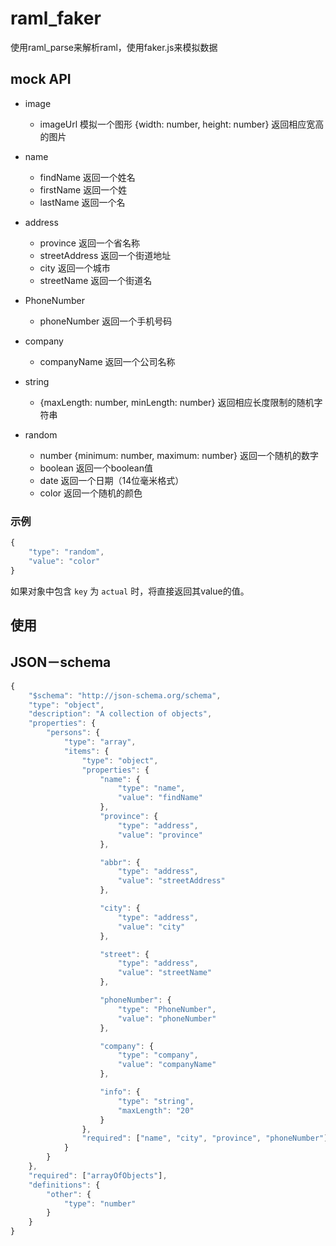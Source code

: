 # raml_faker
使用raml_parse来解析raml，使用faker.js来模拟数据

## mock API

* image 
    * imageUrl 模拟一个图形  {width: number, height: number} 返回相应宽高的图片

* name
    * findName 返回一个姓名 
    * firstName 返回一个姓
    * lastName 返回一个名

* address
    * province 返回一个省名称
    * streetAddress 返回一个街道地址
    * city 返回一个城市
    * streetName 返回一个街道名

* PhoneNumber
    * phoneNumber 返回一个手机号码

* company
    * companyName 返回一个公司名称

* string 
    * {maxLength: number, minLength: number} 返回相应长度限制的随机字符串

* random 
    * number {minimum: number, maximum: number} 返回一个随机的数字
    * boolean 返回一个boolean值
    * date 返回一个日期（14位毫米格式）
    * color 返回一个随机的颜色



### 示例
```javascript
{
    "type": "random",
    "value": "color"
}
```
如果对象中包含 `key` 为 `actual` 时，将直接返回其value的值。

## 使用



## JSON－schema
```javascript
{
    "$schema": "http://json-schema.org/schema",
    "type": "object",
    "description": "A collection of objects",
    "properties": {
        "persons": {
            "type": "array",
            "items": {
                "type": "object",
                "properties": {
                    "name": {
                        "type": "name",
                        "value": "findName"
                    },
                    "province": {
                        "type": "address",
                        "value": "province"
                    },

                    "abbr": {
                        "type": "address",
                        "value": "streetAddress"
                    },

                    "city": {
                        "type": "address",
                        "value": "city"
                    },

                    "street": {
                        "type": "address",
                        "value": "streetName"
                    },

                    "phoneNumber": {
                        "type": "PhoneNumber",
                        "value": "phoneNumber"
                    },

                    "company": {
                        "type": "company",
                        "value": "companyName"
                    },

                    "info": {
                        "type": "string",
                        "maxLength": "20"
                    }
                },
                "required": ["name", "city", "province", "phoneNumber"]
            }
        }
    },
    "required": ["arrayOfObjects"],
    "definitions": {
        "other": {
            "type": "number"
        }
    }
}
```